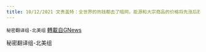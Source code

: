```yaml
---
title: 10/12/2021 文贵盖特：全世界的热钱都去了暗网，能源和大宗商品的价格将先涨后跌
---
```

`秘密翻译组-北美组` [轉載自GNews](https://gnews.org/zh-hans/1590472/)

秘密翻译组-北美组
